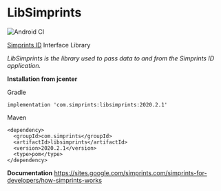 # LibSimprints
![Android CI](https://github.com/Simprints/LibSimprints/workflows/Android%20CI/badge.svg?branch=master)

[Simprints ID](https://play.google.com/store/apps/details?id=com.simprints.id) Interface Library

*LibSimprints is the library used to pass data to and from the Simprints ID application.*

**Installation from jcenter** 

Gradle
```
implementation 'com.simprints:libsimprints:2020.2.1'
```

Maven
```
<dependency>
  <groupId>com.simprints</groupId>
  <artifactId>libsimprints</artifactId>
  <version>2020.2.1</version>
  <type>pom</type>
</dependency>
```

**Documentation**
https://sites.google.com/simprints.com/simprints-for-developers/how-simprints-works
